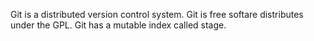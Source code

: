 Git is a distributed version control system.
Git is free softare distributes under the GPL.
Git has a mutable index called stage.